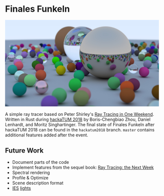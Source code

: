 # Finales Funkeln

![rendered image](assets/demo.jpg "rendered image")

A simple ray tracer based on Peter Shirley's [Ray Tracing in One Weekend][1].
Written in Rust during [hackaTUM 2018][2] by Boris-Chengbiao Zhou, Daniel
Lenhardt, and Moritz Singhartinger. The final state of Finales Funkeln after
hackaTUM 2018 can be found in the `hackatum2018` branch. `master` contains
additional features added after the event.

## Future Work
- Document parts of the code
- Implement features from the sequel book: [Ray Tracing: the Next Week][3]
- Spectral rendering
- Profile & Optimize
- Scene description format
- [IES][4] [lights][5]

[1]: https://github.com/petershirley/raytracinginoneweekend
[2]: https://hack.tum.de
[3]: https://github.com/petershirley/raytracingthenextweek
[4]: https://seblagarde.wordpress.com/2014/11/05/ies-light-format-specification-and-reader
[5]: https://computergraphics.stackexchange.com/questions/3995/solid-angle-and-surface-area-values-in-photometric-raytracing
